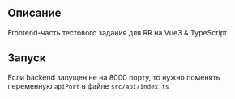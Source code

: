 ## Описание

Frontend-часть тестового задания для RR на Vue3 & TypeScript

## Запуск

Если backend запущен не на 8000 порту, то нужно поменять переменную `apiPort` в файле `src/api/index.ts`
